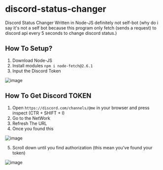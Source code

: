 # discord-status-changer
Discord Status Changer Written in Node-JS definitely not self-bot (why do i say it's not a self bot because this program only fetch (sends a request) to discord api every 5 seconds to change discord status.)

## How To Setup?

1. Download Node-JS
2. Install modules `npm i node-fetch@2.6.1`
3. Input the Discord Token 

![image](https://media.discordapp.net/attachments/950201800416456717/997412036956917860/unknown.png)

## How To Get Discord TOKEN

1. Open `https://discord.com/channels/@me` in your browser and press inspect (CTR + SHIFT + I)
2. Go to the NetWork
3. Refresh The URL 
4. Once you found this

![image](https://media.discordapp.net/attachments/950201800416456717/997413389909364827/unknown.png?width=534&height=473)

5. Scroll down until you find authorization (this mean you've found your token)

![image](https://media.discordapp.net/attachments/950201800416456717/997413716293328956/unknown.png)
